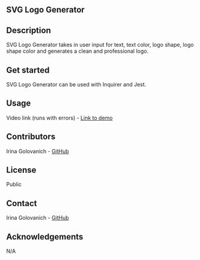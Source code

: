 ## SVG Logo Generator

## Description
SVG Logo Generator takes in user input for text, text color, logo shape, logo shape color and generates a clean and professional logo.
<br>

## Get started
SVG Logo Generator can be used with Inquirer and Jest. 
<br>

## Usage
Video link (runs with errors) -
[Link to demo](https://drive.google.com/file/d/1H1hprmrpYFga3LPZWyYlw2uice7QM0WC/view)
<br>

## Contributors
Irina Golovanich
    - [GitHub](https://github.com/irkag22)
<br>

## License
Public
<br>

## Contact 
Irina Golovanich
    - [GitHub](https://github.com/irkag22)
<br>

## Acknowledgements
N/A
